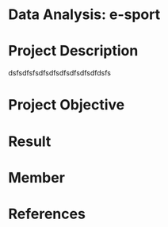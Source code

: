 # Data Analysis: e-sport
# Project Description
  dsfsdfsfsdfsdfsdfsdfsdfsdfdsfs
# Project Objective
# Result
# Member
# References

